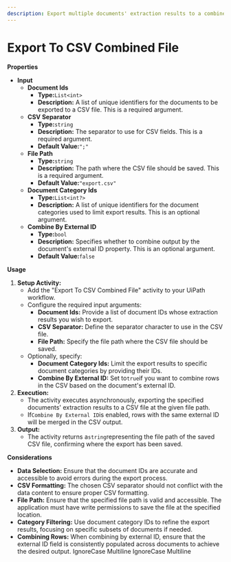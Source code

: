 ```yaml
---
description: Export multiple documents' extraction results to a combined CSV file.
---
```


# Export To CSV Combined File

**Properties**

* **Input**
  * **Document Ids**
    * **Type:**`List<int>`
    * **Description:** A list of unique identifiers for the documents to be exported to a CSV file. This is a required argument.
  * **CSV Separator**
    * **Type:**`string`
    * **Description:** The separator to use for CSV fields. This is a required argument.
    * **Default Value:**`";"`
  * **File Path**
    * **Type:**`string`
    * **Description:** The path where the CSV file should be saved. This is a required argument.
    * **Default Value:**`"export.csv"`
  * **Document Category Ids**
    * **Type:**`List<int?>`
    * **Description:** A list of unique identifiers for the document categories used to limit export results. This is an optional argument.
  * **Combine By External ID**
    * **Type:**`bool`
    * **Description:** Specifies whether to combine output by the document's external ID property. This is an optional argument.
    * **Default Value:**`false`

**Usage**

1. **Setup Activity:**
   * Add the "Export To CSV Combined File" activity to your UiPath workflow.
   * Configure the required input arguments:
     * **Document Ids:** Provide a list of document IDs whose extraction results you wish to export.
     * **CSV Separator:** Define the separator character to use in the CSV file.
     * **File Path:** Specify the file path where the CSV file should be saved.
   * Optionally, specify:
     * **Document Category Ids:** Limit the export results to specific document categories by providing their IDs.
     * **Combine By External ID:** Set to`true`if you want to combine rows in the CSV based on the document's external ID.
2. **Execution:**
   * The activity executes asynchronously, exporting the specified documents' extraction results to a CSV file at the given file path.
   * If`Combine By External ID`is enabled, rows with the same external ID will be merged in the CSV output.
3. **Output:**
   * The activity returns a`string`representing the file path of the saved CSV file, confirming where the export has been saved.

**Considerations**

* **Data Selection:** Ensure that the document IDs are accurate and accessible to avoid errors during the export process.
* **CSV Formatting:** The chosen CSV separator should not conflict with the data content to ensure proper CSV formatting.
* **File Path:** Ensure that the specified file path is valid and accessible. The application must have write permissions to save the file at the specified location.
* **Category Filtering:** Use document category IDs to refine the export results, focusing on specific subsets of documents if needed.
* **Combining Rows:** When combining by external ID, ensure that the external ID field is consistently populated across documents to achieve the desired output.
 IgnoreCase Multiline IgnoreCase Multiline
